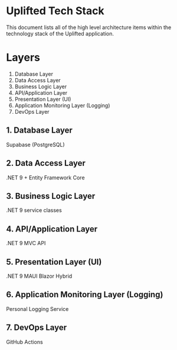 # Uplifted Tech Stack
This document lists all of the high level architecture items within the technology stack of the Uplifted application.

# Layers
1. Database Layer
2. Data Access Layer
3. Business Logic Layer
4. API/Application Layer
5. Presentation Layer (UI)
6. Application Monitoring Layer (Logging)
7. DevOps Layer

## 1. Database Layer
Supabase (PostgreSQL)

## 2. Data Access Layer
.NET 9 + Entity Framework Core

## 3. Business Logic Layer
.NET 9 service classes

## 4. API/Application Layer
.NET 9 MVC API

## 5. Presentation Layer (UI)
.NET 9 MAUI Blazor Hybrid

## 6. Application Monitoring Layer (Logging)
Personal Logging Service

## 7. DevOps Layer
GitHub Actions
